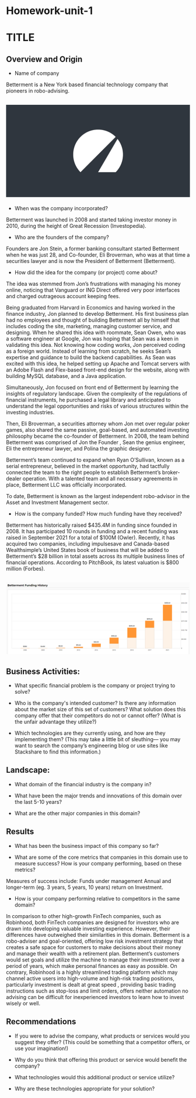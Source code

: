 # Homework-unit-1

# TITLE

## Overview and Origin

* Name of company

Betterment is a New York based financial technology company that pioneers in robo-advising.

## ![Betterment](https://github.com/juliannehiew/Homework-unit-1/blob/main/Betterment-image.jpg)


* When was the company incorporated?

Betterment was launched in 2008 and started taking investor money in 2010, during the height of Great Recession (Investopedia). 


* Who are the founders of the company?

Founders are Jon Stein, a former banking consultant started Betterment when he was just 28, and Co-founder, Eli Broverman, who was at that time a securities lawyer and is now the President of Betterment (Betterment).


* How did the idea for the company (or project) come about?

The idea was stemmed from Jon’s frustrations with managing his money online, noticing that Vanguard or ING Direct offered very poor interfaces and charged outrageous account keeping fees.

Being graduated from Harvard in Economics and having worked in the finance industry, Jon planned to develop Betterment.  His first business plan had no employees and thought of building Betterment all by himself that includes coding the site, marketing, managing customer service, and designing.  When he shared this idea with roommate, Sean Owen, who was a software engineer at Google, Jon was hoping that Sean was a keen in validating this idea.  Not knowing how coding works, Jon perceived coding as a foreign world.  Instead of learning from scratch, he seeks Sean’s expertise and guidance to build the backend capabilities.  As Sean was excited with this idea, he helped setting up Apache and Tomcat servers with an Adobe Flash and Flex-based front-end design for the website, along with building MySQL database, and a Java application.

Simultaneously, Jon focused on front end of Betterment by learning the insights of regulatory landscape.  Given the complexity of the regulations of financial instruments, he purchased a legal library and anticipated to understand the legal opportunities and risks of various structures within the investing industries. 

Then, Eli Broverman, a securities attorney whom Jon met over regular poker games, also shared the same passive, goal-based, and automated investing philosophy became the co-founder of Betterment.  In 2008, the team behind Betterment was comprised of Jon the Founder , Sean the genius engineer, Eli the entrepreneur lawyer, and Polina the graphic designer.  

Betterment’s team continued to expand when Ryan O’Sullivan, known as a serial entrepreneur, believed in the market opportunity, had tactfully connected the team to the right people to establish Betterment’s broker-dealer operation.   With a talented team and all necessary agreements in place, Betterment LLC was officially incorporated.

To date, Betterment is known as the largest independent robo-advisor in the Asset and Investment Management sector. 


* How is the company funded? How much funding have they received?

Betterment has historically raised $435.4M in funding since founded in 2008.  It has participated 10 rounds in funding and a recent funding was raised in September 2021 for a total of $100M (Owler).  Recently, it has acquired two companies, including impulsesave and Canada-based Wealthsimple’s United States book of business that will be added to Betterment’s $28 billion in total assets across its multiple business lines of financial operations.  According to PitchBook, its latest valuation is $800 million (Forbes).

## ![Betterment](https://github.com/juliannehiew/Homework-unit-1/blob/main/Betterment%20funding%20history.PNG)


## Business Activities:

* What specific financial problem is the company or project trying to solve?

* Who is the company's intended customer?  Is there any information about the market size of this set of customers?
What solution does this company offer that their competitors do not or cannot offer? (What is the unfair advantage they utilize?)

* Which technologies are they currently using, and how are they implementing them? (This may take a little bit of sleuthing–– you may want to search the company’s engineering blog or use sites like Stackshare to find this information.)


## Landscape:

* What domain of the financial industry is the company in?

* What have been the major trends and innovations of this domain over the last 5-10 years?

* What are the other major companies in this domain?


## Results

* What has been the business impact of this company so far?



* What are some of the core metrics that companies in this domain use to measure success? How is your company performing, based on these metrics?

Measures of success include:
Funds under management
Annual and longer-term (eg. 3 years, 5 years, 10 years) return on Investment.


* How is your company performing relative to competitors in the same domain?

In comparison to other high-growth FinTech companies, such as Robinhood, both FinTech companies are designed for investors who are drawn into developing valuable investing experience.  However, their differences have outweighed their similarities in this domain. Betterment is a robo-adviser and goal-oriented, offering low risk investment strategy that creates a safe space for customers to make decisions about their money and manage their wealth with a retirement plan.  Betterment’s customers would set goals and utilize the machine to manage their investment over a period of years, which make personal finances as easy as possible.  On contrary, Robinhood is a highly streamlined trading platform which may channel active users into high-volume and high-risk trading positions, particularly investment is dealt at great speed , providing basic trading instructions such as stop-loss and limit orders, offers neither automation no advising can be difficult for inexperienced investors to learn how to invest wisely or well. 


## Recommendations

* If you were to advise the company, what products or services would you suggest they offer? (This could be something that a competitor offers, or use your imagination!)

* Why do you think that offering this product or service would benefit the company?

* What technologies would this additional product or service utilize?

* Why are these technologies appropriate for your solution?
